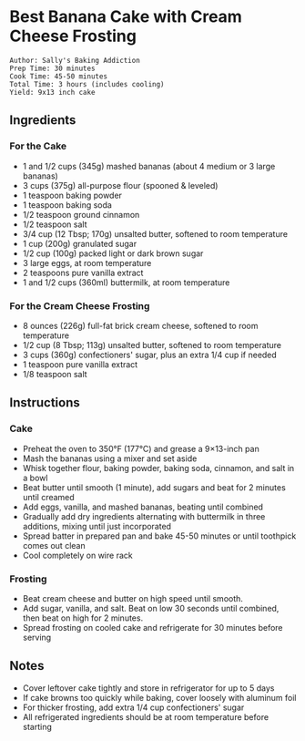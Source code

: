 # Best Banana Cake with Cream Cheese Frosting

```
Author: Sally's Baking Addiction
Prep Time: 30 minutes
Cook Time: 45-50 minutes
Total Time: 3 hours (includes cooling)
Yield: 9x13 inch cake
```

## Ingredients

### For the Cake
- 1 and 1/2 cups (345g) mashed bananas (about 4 medium or 3 large bananas)
- 3 cups (375g) all-purpose flour (spooned & leveled)
- 1 teaspoon baking powder
- 1 teaspoon baking soda
- 1/2 teaspoon ground cinnamon
- 1/2 teaspoon salt
- 3/4 cup (12 Tbsp; 170g) unsalted butter, softened to room temperature
- 1 cup (200g) granulated sugar
- 1/2 cup (100g) packed light or dark brown sugar
- 3 large eggs, at room temperature
- 2 teaspoons pure vanilla extract
- 1 and 1/2 cups (360ml) buttermilk, at room temperature

### For the Cream Cheese Frosting
- 8 ounces (226g) full-fat brick cream cheese, softened to room temperature
- 1/2 cup (8 Tbsp; 113g) unsalted butter, softened to room temperature
- 3 cups (360g) confectioners' sugar, plus an extra 1/4 cup if needed
- 1 teaspoon pure vanilla extract
- 1/8 teaspoon salt

## Instructions

### Cake
- Preheat the oven to 350°F (177°C) and grease a 9×13-inch pan
- Mash the bananas using a mixer and set aside
- Whisk together flour, baking powder, baking soda, cinnamon, and salt in a bowl
- Beat butter until smooth (1 minute), add sugars and beat for 2 minutes until creamed
- Add eggs, vanilla, and mashed bananas, beating until combined
- Gradually add dry ingredients alternating with buttermilk in three additions, mixing until just incorporated
- Spread batter in prepared pan and bake 45-50 minutes or until toothpick comes out clean
- Cool completely on wire rack
### Frosting
- Beat cream cheese and butter on high speed until smooth.
- Add sugar, vanilla, and salt. Beat on low 30 seconds until combined, then beat on high for 2 minutes.
- Spread frosting on cooled cake and refrigerate for 30 minutes before serving

## Notes

- Cover leftover cake tightly and store in refrigerator for up to 5 days
- If cake browns too quickly while baking, cover loosely with aluminum foil
- For thicker frosting, add extra 1/4 cup confectioners' sugar
- All refrigerated ingredients should be at room temperature before starting